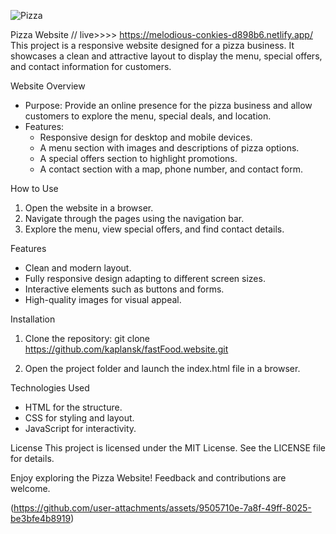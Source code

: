 ![Pizza](images/example.jpg)

Pizza Website
// live>>>> https://melodious-conkies-d898b6.netlify.app/
This project is a responsive website designed for a pizza business. It showcases a clean and attractive layout to display the menu, special offers, and contact information for customers.

Website Overview
- Purpose: Provide an online presence for the pizza business and allow customers to explore the menu, special deals, and location.
- Features:
  - Responsive design for desktop and mobile devices.
  - A menu section with images and descriptions of pizza options.
  - A special offers section to highlight promotions.
  - A contact section with a map, phone number, and contact form.

How to Use
1. Open the website in a browser.
2. Navigate through the pages using the navigation bar.
3. Explore the menu, view special offers, and find contact details.

Features
- Clean and modern layout.
- Fully responsive design adapting to different screen sizes.
- Interactive elements such as buttons and forms.
- High-quality images for visual appeal.

Installation
1. Clone the repository:
   git clone https://github.com/kaplansk/fastFood.website.git

2. Open the project folder and launch the index.html file in a browser.

Technologies Used
- HTML for the structure.
- CSS for styling and layout.
- JavaScript for interactivity.


License
This project is licensed under the MIT License. See the LICENSE file for details.

Enjoy exploring the Pizza Website! Feedback and contributions are welcome.


(https://github.com/user-attachments/assets/9505710e-7a8f-49ff-8025-be3bfe4b8919)
